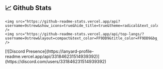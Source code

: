 
## 📈 Github Stats

<p align="center">
    
    <img src="https://github-readme-stats.vercel.app/api?username=9strew&show_icons=true&hide_title=true&theme=radical&text_color=FF9DD9&count_private=true&include_all_commits=true" />
    <img src="https://github-readme-stats.vercel.app/api/top-langs/?username=9strew&layout=compact&text_color=FF9DD9&title_color=FF9DD9&bg_color=141321&count_private=true&include_all_commits=true&langs_count=10&hide_title=true" />
</p>
[![Discord Presence](https://lanyard-profile-readme.vercel.app/api/331846231514939392)](https://discord.com/users/331846231514939392)
